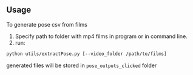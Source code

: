 ## Usage
To generate pose csv from films
1. Specify path to folder with mp4 films in program or in command line.
2. run:
```sh
python utils/extractPose.py [--video_folder /path/to/films]
```
generated files will be stored in `pose_outputs_clicked` folder 